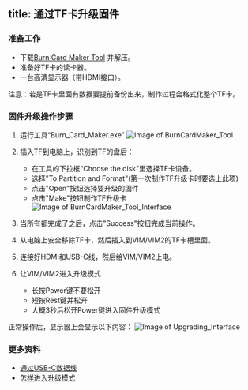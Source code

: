 title: 通过TF卡升级固件
---

### 准备工作
 * 下载[Burn Card Maker Tool](http://www.mediafire.com/file/u349mo760o1dt6i/Burn_card_maker_V2.0.2_20150617_en.7z) 并解压。
* 准备好TF卡的读卡器。
* 一台高清显示器（带HDMI接口）。

注意：若是TF卡里面有数据要提前备份出来，制作过程会格式化整个TF卡。

### 固件升级操作步骤
1. 运行工具“Burn_Card_Maker.exe”
![Image of BurnCardMaker_Tool](/images/BurnCardMaker_Tool.png)

2. 插入TF到电脑上，识别到TF的盘后：
   * 在工具的下拉框“Choose the disk”里选择TF卡设备。
   * 选择"To Partition and Format"(第一次制作TF升级卡时要选上此项)
   * 点击"Open"按钮选择要升级的固件
   * 点击"Make"按钮制作TF升级卡
![Image of BurnCardMaker_Tool_Interface](/images/BurnCardMaker_Tool_Interface.png)
3. 当所有都完成了之后，点击"Success"按钮完成当前操作。
4. 从电脑上安全移除TF卡，然后插入到VIM/VIM2的TF卡槽里面。
5. 连接好HDMI和USB-C线，然后给VIM/VIM2上电。
6. 让VIM/VIM2进入升级模式
   * 长按Power键不要松开
   * 短按Rest键并松开
   * 大概3秒后松开Power键进入固件升级模式

正常操作后，显示器上会显示以下内容：
![Image of Upgrading_Interface](/images/Upgrading_interface.png)

### 更多资料
 * [通过USB-C数据线](/zh-cn/vim/UpgradeViaUSBCable.html)
 * [怎样进入升级模式](/zh-cn/vim/HowtoBootIntoUpgradeMode.html)


